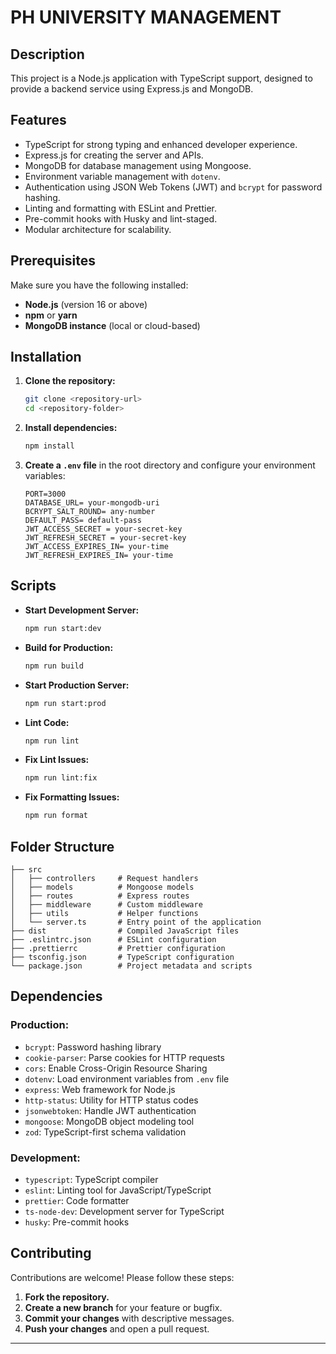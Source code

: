 # PH UNIVERSITY MANAGEMENT

## Description
This project is a Node.js application with TypeScript support, designed to provide a backend service using Express.js and MongoDB.

## Features
- TypeScript for strong typing and enhanced developer experience.
- Express.js for creating the server and APIs.
- MongoDB for database management using Mongoose.
- Environment variable management with `dotenv`.
- Authentication using JSON Web Tokens (JWT) and `bcrypt` for password hashing.
- Linting and formatting with ESLint and Prettier.
- Pre-commit hooks with Husky and lint-staged.
- Modular architecture for scalability.

## Prerequisites
Make sure you have the following installed:
- **Node.js** (version 16 or above)
- **npm** or **yarn**
- **MongoDB instance** (local or cloud-based)

## Installation

1. **Clone the repository:**
   ```bash
   git clone <repository-url>
   cd <repository-folder>
   ```

2. **Install dependencies:**
   ```bash
   npm install
   ```

3. **Create a `.env` file** in the root directory and configure your environment variables:
   ```env
   PORT=3000
   DATABASE_URL= your-mongodb-uri
   BCRYPT_SALT_ROUND= any-number
   DEFAULT_PASS= default-pass
   JWT_ACCESS_SECRET = your-secret-key
   JWT_REFRESH_SECRET = your-secret-key
   JWT_ACCESS_EXPIRES_IN= your-time
   JWT_REFRESH_EXPIRES_IN= your-time
   ```

## Scripts

- **Start Development Server:**
  ```bash
  npm run start:dev
  ```

- **Build for Production:**
  ```bash
  npm run build
  ```

- **Start Production Server:**
  ```bash
  npm run start:prod
  ```

- **Lint Code:**
  ```bash
  npm run lint
  ```

- **Fix Lint Issues:**
  ```bash
  npm run lint:fix
  ```

- **Fix Formatting Issues:**
  ```bash
  npm run format
  ```

## Folder Structure
```
├── src
│   ├── controllers     # Request handlers
│   ├── models          # Mongoose models
│   ├── routes          # Express routes
│   ├── middleware      # Custom middleware
│   ├── utils           # Helper functions
│   └── server.ts       # Entry point of the application
├── dist                # Compiled JavaScript files
├── .eslintrc.json      # ESLint configuration
├── .prettierrc         # Prettier configuration
├── tsconfig.json       # TypeScript configuration
└── package.json        # Project metadata and scripts
```

## Dependencies

### Production:
- `bcrypt`: Password hashing library
- `cookie-parser`: Parse cookies for HTTP requests
- `cors`: Enable Cross-Origin Resource Sharing
- `dotenv`: Load environment variables from `.env` file
- `express`: Web framework for Node.js
- `http-status`: Utility for HTTP status codes
- `jsonwebtoken`: Handle JWT authentication
- `mongoose`: MongoDB object modeling tool
- `zod`: TypeScript-first schema validation

### Development:
- `typescript`: TypeScript compiler
- `eslint`: Linting tool for JavaScript/TypeScript
- `prettier`: Code formatter
- `ts-node-dev`: Development server for TypeScript
- `husky`: Pre-commit hooks

## Contributing
Contributions are welcome! Please follow these steps:

1. **Fork the repository.**
2. **Create a new branch** for your feature or bugfix.
3. **Commit your changes** with descriptive messages.
4. **Push your changes** and open a pull request.

---
